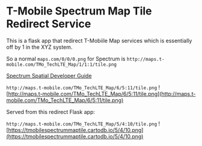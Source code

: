 # T-Mobile Spectrum Map Tile Redirect Service

This is a flask app that redirect T-Mobiile Map services which is essentially off by 1 in the XYZ system. 

So a normal `maps.com/0/0/0.png` for Spectrum is  `http://maps.t-mobile.com/TMo_TechLTE_Map/1/1:1/tile.png`

[Spectrum Spatial Developer Guide](http://support.pb.com/help/spectrum/9.0/pdf/en/Spectrum_9.0_SpatialDeveloperGuide.pdf)




`http://maps.t-mobile.com/TMo_TechLTE_Map/6/5:11/tile.png`
![http://maps.t-mobile.com/TMo_TechLTE_Map/6/5:11/tile.png](http://maps.t-mobile.com/TMo_TechLTE_Map/6/5:11/tile.png)

Served from this redirect Flask app:

`http://maps.t-mobile.com/TMo_TechLTE_Map/5/4:10/tile.png`
![https://tmobilespectrummaptile.cartodb.io/5/4/10.png](https://tmobilespectrummaptile.cartodb.io/5/4/10.png)



